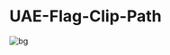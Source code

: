 # UAE-Flag-Clip-Path
 
![bg](https://user-images.githubusercontent.com/56477695/202180784-cdbd41c3-59b0-47ee-b006-a30c75f227b3.jpg)
